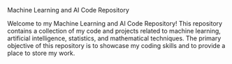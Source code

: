 Machine Learning and AI Code Repository

Welcome to my Machine Learning and AI Code Repository!
This repository contains a collection of my code and projects related to machine learning, artificial intelligence, statistics, and mathematical techniques.
The primary objective of this repository is to showcase my coding skills and to provide a place to store my work.
